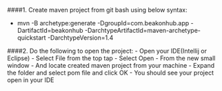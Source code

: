 ####1. Create maven project from git bash using below syntax:
- mvn -B archetype:generate -DgroupId=com.beakonhub.app -DartifactId=beakonhub -DarchtypeArtifactId=maven-archetype-quickstart -DarchtypeVersion=1.4

####2. Do the following to open the project:
    - Open your IDE(Intellij or Eclipse)
    - Select File from the top tap 
    - Select Open
    - From the new small window
    - And locate created maven project from your machine
    - Expand the folder and select pom file and click OK
    - You should see your project open in your IDE
